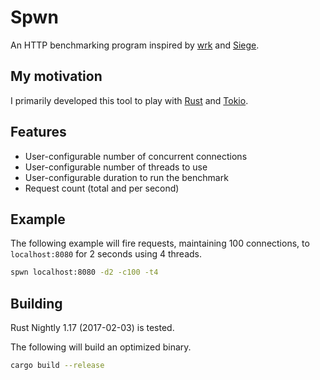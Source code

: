 # Spwn
An HTTP benchmarking program inspired by [wrk](https://github.com/wg/wrk) and [Siege](https://github.com/JoeDog/siege).

## My motivation
I primarily developed this tool to play with [Rust](https://www.rust-lang.org) and [Tokio](https://tokio.rs/).

## Features
- User-configurable number of concurrent connections
- User-configurable number of threads to use
- User-configurable duration to run the benchmark
- Request count (total and per second)

## Example
The following example will fire requests, maintaining 100 connections, to `localhost:8080` for 2 seconds using 4 threads.
```sh
spwn localhost:8080 -d2 -c100 -t4
```

## Building
Rust Nightly 1.17 (2017-02-03) is tested.

The following will build an optimized binary.
```sh
cargo build --release
```